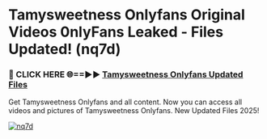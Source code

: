 # Tamysweetness Onlyfans Original Videos 0nlyFans Leaked - Files Updated! (nq7d)

<h3>🔴 CLICK HERE 🌐==►► <a href="https://tinyurl.com/ehrbuxhb" rel="nofollow">Tamysweetness Onlyfans Updated Files</a></h3>

Get Tamysweetness Onlyfans and all content. Now you can access all videos and pictures of Tamysweetness Onlyfans. New Updated Files 2025!

[![nq7d](https://i.imgur.com/lVYEuWS.gif)](https://tinyurl.com/ehrbuxhb)
